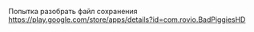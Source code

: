 Попытка разобрать файл сохранения https://play.google.com/store/apps/details?id=com.rovio.BadPiggiesHD

